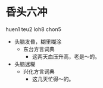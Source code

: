 



# 昏头六冲
huen1 teu2 loh8 chon5
+ 头脑发昏，糊里糊涂
  * 东台方言词典
    - 这两天血压升高，老是～的。
+ 头脑迷糊
  * 兴化方言词典
    - 这几天忙得～的。
